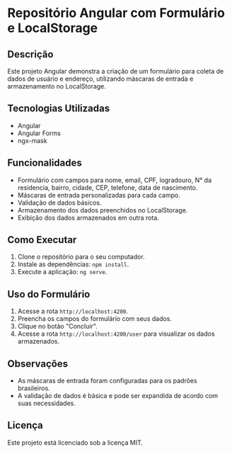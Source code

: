 # Repositório Angular com Formulário e LocalStorage

## Descrição

Este projeto Angular demonstra a criação de um formulário para coleta de dados de usuário e endereço, utilizando máscaras de entrada e armazenamento no LocalStorage.

## Tecnologias Utilizadas

* Angular
* Angular Forms
* ngx-mask

## Funcionalidades

* Formulário com campos para nome, email, CPF, logradouro, N° da residencia, bairro, cidade, CEP, telefone, data de nascimento.
* Máscaras de entrada personalizadas para cada campo.
* Validação de dados básicos.
* Armazenamento dos dados preenchidos no LocalStorage.
* Exibição dos dados armazenados em outra rota.

## Como Executar

1. Clone o repositório para o seu computador.
2. Instale as dependências: `npm install`.
3. Execute a aplicação: `ng serve`.

## Uso do Formulário

1. Acesse a rota `http://localhost:4200`.
2. Preencha os campos do formulário com seus dados.
3. Clique no botão "Concluir".
4. Acesse a rota `http://localhost:4200/user` para visualizar os dados armazenados.

## Observações

* As máscaras de entrada foram configuradas para os padrões brasileiros.
* A validação de dados é básica e pode ser expandida de acordo com suas necessidades.

## Licença

Este projeto está licenciado sob a licença MIT.
